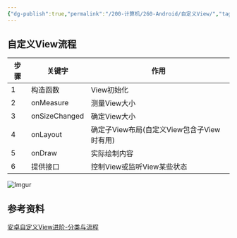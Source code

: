```yaml
---
{"dg-publish":true,"permalink":"/200-计算机/260-Android/自定义View/","tags":["Android"],"noteIcon":""}
---
```



## 自定义View流程
| 步骤 | 关键字        | 作用                                       |
| ---- | ------------- | ------------------------------------------ |
| 1    | 构造函数      | View初始化                                 |
| 2    | onMeasure     | 测量View大小                               |
| 3    | onSizeChanged | 确定View大小                               |
| 4    | onLayout      | 确定子View布局(自定义View包含子View时有用) |
| 5    | onDraw        | 实际绘制内容                               |
| 6    | 提供接口      |  控制View或监听View某些状态                                          |

![Imgur](https://imgur.com/XQqZwR0.jpg)

## 参考资料
[安卓自定义View进阶-分类与流程](https://www.gcssloop.com/customview/CustomViewProcess.html)